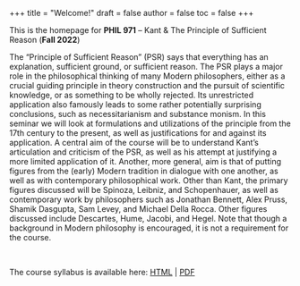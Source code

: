 +++
title = "Welcome!"
draft = false
author = false
toc = false
+++

This is the homepage for **PHIL 971** – Kant &amp; The Principle of Sufficient Reason (**Fall 2022**)

The “Principle of Sufficient Reason” (PSR) says that everything has an explanation, sufficient ground, or sufficient reason. The PSR plays a major role in the philosophical thinking of many Modern philosophers, either as a crucial guiding principle in theory construction and the pursuit of scientific knowledge, or as something to be wholly rejected. Its unrestricted application also famously leads to some rather potentially surprising conclusions, such as necessitarianism and substance monism. In this seminar we will look at formulations and utilizations of the principle from the 17th century to the present, as well as justifications for and against its application. A central aim of the course will be to understand Kant’s articulation and criticism of the PSR, as well as his attempt at justifying a more limited application of it. Another, more general, aim is that of putting figures from the (early) Modern tradition in dialogue with one another, as well as with contemporary philosophical work. Other than Kant, the primary figures discussed will be Spinoza, Leibniz, and Schopenhauer, as well as contemporary work by philosophers such as Jonathan Bennett, Alex Pruss, Shamik Dasgupta, Sam Levey, and Michael Della Rocca. Other figures discussed include Descartes, Hume, Jacobi, and Hegel. Note that though a background in Modern philosophy is encouraged, it is not a requirement for the course.

<br />

The course syllabus is available here: [HTML](/materials/phil971-syllabus-psr.html) | [PDF](/materials/phil971-syllabus-psr.pdf)
